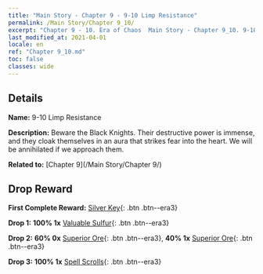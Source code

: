 ```yaml
---
title: "Main Story - Chapter 9 - 9-10 Limp Resistance"
permalink: /Main Story/Chapter 9_10/
excerpt: "Chapter 9 - 10. Era of Chaos  Main Story - Chapter 9_10. 9-10 Limp Resistance"
last_modified_at: 2021-04-01
locale: en
ref: "Chapter 9_10.md"
toc: false
classes: wide
---
```


## Details

 **Name:** 9-10 Limp Resistance

 **Description:** Beware the Black Knights. Their destructive power is immense, and they cloak themselves in an aura that strikes fear into the heart. We will be annihilated if we approach them.

 **Related to:** [Chapter 9](/Main Story/Chapter 9/)

## Drop Reward

 **First Complete Reward:** [Silver Key](/Items/con_693/){: .btn .btn--era3}

 **Drop 1:** **100% 1x** [Valuable Sulfur](/Items/mat_29/){: .btn .btn--era3}

 **Drop 2:** **60% 0x** [Superior Ore](/Items/mat_19/){: .btn .btn--era3}, **40% 1x** [Superior Ore](/Items/mat_19/){: .btn .btn--era3}

 **Drop 3:** **100% 1x** [Spell Scrolls](/Items/con_694/){: .btn .btn--era3}

